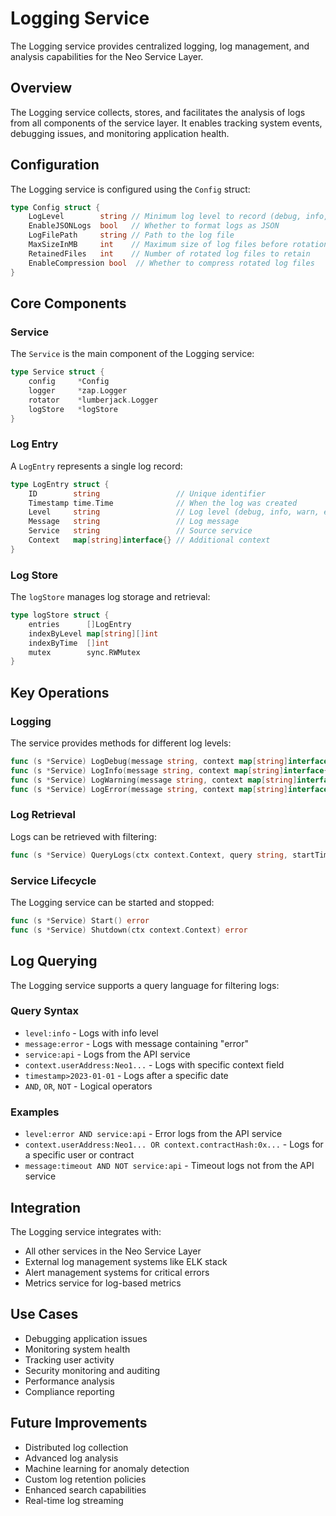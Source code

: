 # Logging Service

The Logging service provides centralized logging, log management, and analysis capabilities for the Neo Service Layer.

## Overview

The Logging service collects, stores, and facilitates the analysis of logs from all components of the service layer. It enables tracking system events, debugging issues, and monitoring application health.

## Configuration

The Logging service is configured using the `Config` struct:

```go
type Config struct {
    LogLevel        string // Minimum log level to record (debug, info, warn, error)
    EnableJSONLogs  bool   // Whether to format logs as JSON
    LogFilePath     string // Path to the log file
    MaxSizeInMB     int    // Maximum size of log files before rotation
    RetainedFiles   int    // Number of rotated log files to retain
    EnableCompression bool  // Whether to compress rotated log files
}
```

## Core Components

### Service

The `Service` is the main component of the Logging service:

```go
type Service struct {
    config     *Config
    logger     *zap.Logger
    rotator    *lumberjack.Logger
    logStore   *logStore
}
```

### Log Entry

A `LogEntry` represents a single log record:

```go
type LogEntry struct {
    ID        string                 // Unique identifier
    Timestamp time.Time              // When the log was created
    Level     string                 // Log level (debug, info, warn, error)
    Message   string                 // Log message
    Service   string                 // Source service
    Context   map[string]interface{} // Additional context
}
```

### Log Store

The `logStore` manages log storage and retrieval:

```go
type logStore struct {
    entries      []LogEntry
    indexByLevel map[string][]int
    indexByTime  []int
    mutex        sync.RWMutex
}
```

## Key Operations

### Logging

The service provides methods for different log levels:

```go
func (s *Service) LogDebug(message string, context map[string]interface{}) error
func (s *Service) LogInfo(message string, context map[string]interface{}) error
func (s *Service) LogWarning(message string, context map[string]interface{}) error
func (s *Service) LogError(message string, context map[string]interface{}) error
```

### Log Retrieval

Logs can be retrieved with filtering:

```go
func (s *Service) QueryLogs(ctx context.Context, query string, startTime time.Time, endTime time.Time, limit int) ([]LogEntry, error)
```

### Service Lifecycle

The Logging service can be started and stopped:

```go
func (s *Service) Start() error
func (s *Service) Shutdown(ctx context.Context) error
```

## Log Querying

The Logging service supports a query language for filtering logs:

### Query Syntax
- `level:info` - Logs with info level
- `message:error` - Logs with message containing "error"
- `service:api` - Logs from the API service
- `context.userAddress:Neo1...` - Logs with specific context field
- `timestamp>2023-01-01` - Logs after a specific date
- `AND`, `OR`, `NOT` - Logical operators

### Examples
- `level:error AND service:api` - Error logs from the API service
- `context.userAddress:Neo1... OR context.contractHash:0x...` - Logs for a specific user or contract
- `message:timeout AND NOT service:api` - Timeout logs not from the API service

## Integration

The Logging service integrates with:

- All other services in the Neo Service Layer
- External log management systems like ELK stack
- Alert management systems for critical errors
- Metrics service for log-based metrics

## Use Cases

- Debugging application issues
- Monitoring system health
- Tracking user activity
- Security monitoring and auditing
- Performance analysis
- Compliance reporting

## Future Improvements

- Distributed log collection
- Advanced log analysis
- Machine learning for anomaly detection
- Custom log retention policies
- Enhanced search capabilities
- Real-time log streaming